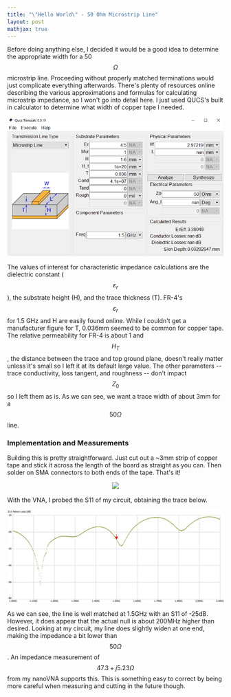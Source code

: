 ```yaml
---
title: "\"Hello World\" - 50 Ohm Microstrip Line"
layout: post
mathjax: true
---
```


Before doing anything else, I decided it would be a good idea to determine the appropriate width for a 50$$\Omega$$ microstrip line. Proceeding without properly matched terminations would just complicate everything afterwards. There's plenty of resources online describing the various approximations and formulas for calculating microstrip impedance, so I won't go into detail here. I just used QUCS's built in calculator to determine what width of copper tape I needed. 

<div align="center">
  <img src="\assets\microstrip_50ohm_calc.png" />
</div>

The values of interest for characteristic impedance calculations are the dielectric constant ($$\varepsilon_r$$), the substrate height (H), and the trace thickness (T). FR-4's $$\varepsilon_r$$ for 1.5 GHz and H are easily found online. While I couldn't get a manufacturer figure for T, 0.036mm seemed to be common for copper tape. The relative permeability for FR-4 is about 1 and $$H_T$$, the distance between the trace and top ground plane, doesn't really matter unless it's small so I left it at its default large value. The other parameters -- trace conductivity, loss tangent, and roughness -- don't impact $$Z_0$$ so I left them as is. As we can see, we want a trace width of about 3mm for a $$50\Omega$$ line.

### Implementation and Measurements

Building this is pretty straightforward. Just cut out a ~3mm strip of copper tape and stick it across the length of the board as straight as you can. Then solder on SMA connectors to both ends of the tape. That's it! 

<div align="center">
  <img src="\assets\50_ohm_line_circuit.png" />
</div>

With the VNA, I probed the S11 of my circuit, obtaining the trace below. 

<div align="center">
  <img src="\assets\50_ohm_line_s11_graph.png" />
</div>

As we can see, the line is well matched at 1.5GHz with an S11 of -25dB. However, it does appear that the actual null is about 200MHz higher than desired. Looking at my circuit, my line does slightly widen at one end, making the impedance a bit lower than $$50\Omega$$. An impedance measurement of $$47.3 + j5.23\Omega$$ from my nanoVNA supports this. This is something easy to correct by being more careful when measuring and cutting in the future though. 